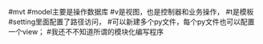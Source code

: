 #mvt
#model主要是操作数据库
#v是视图，也是控制器和业务操作，
#t是模板
#setting里面配置了路径访问，
#可以新建多个py文件，每个py文件也可以配置一个view；
#我还不不知道所谓的模块化编写程序